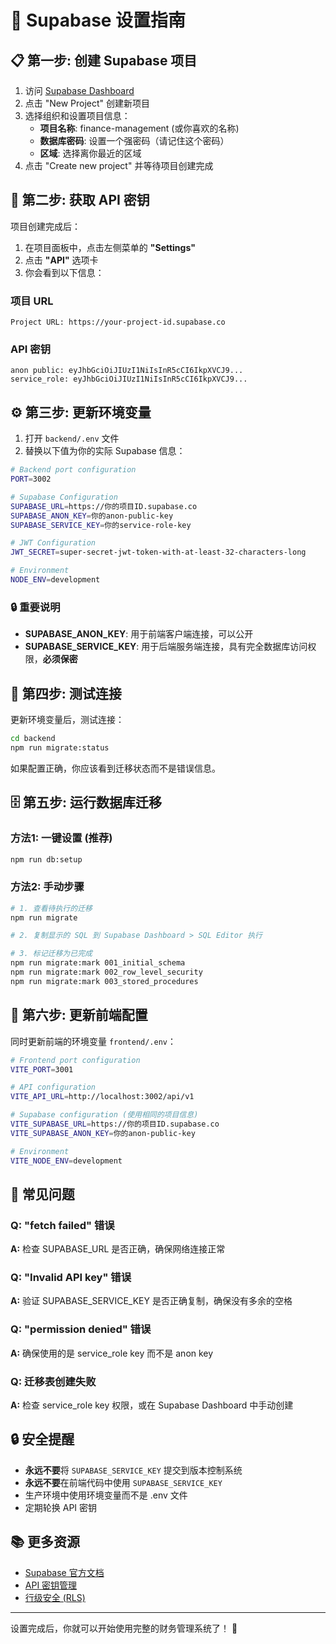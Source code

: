 # 🚀 Supabase 设置指南

## 📋 第一步: 创建 Supabase 项目

1. 访问 [Supabase Dashboard](https://supabase.com/dashboard)
2. 点击 "New Project" 创建新项目
3. 选择组织和设置项目信息：
   - **项目名称**: finance-management (或你喜欢的名称)
   - **数据库密码**: 设置一个强密码（请记住这个密码）
   - **区域**: 选择离你最近的区域
4. 点击 "Create new project" 并等待项目创建完成

## 🔑 第二步: 获取 API 密钥

项目创建完成后：

1. 在项目面板中，点击左侧菜单的 **"Settings"**
2. 点击 **"API"** 选项卡
3. 你会看到以下信息：

### 项目 URL
```
Project URL: https://your-project-id.supabase.co
```

### API 密钥
```
anon public: eyJhbGciOiJIUzI1NiIsInR5cCI6IkpXVCJ9...
service_role: eyJhbGciOiJIUzI1NiIsInR5cCI6IkpXVCJ9...
```

## ⚙️ 第三步: 更新环境变量

1. 打开 `backend/.env` 文件
2. 替换以下值为你的实际 Supabase 信息：

```bash
# Backend port configuration
PORT=3002

# Supabase Configuration
SUPABASE_URL=https://你的项目ID.supabase.co
SUPABASE_ANON_KEY=你的anon-public-key
SUPABASE_SERVICE_KEY=你的service-role-key

# JWT Configuration  
JWT_SECRET=super-secret-jwt-token-with-at-least-32-characters-long

# Environment
NODE_ENV=development
```

### 🔒 重要说明

- **SUPABASE_ANON_KEY**: 用于前端客户端连接，可以公开
- **SUPABASE_SERVICE_KEY**: 用于后端服务端连接，具有完全数据库访问权限，**必须保密**

## 🎯 第四步: 测试连接

更新环境变量后，测试连接：

```bash
cd backend
npm run migrate:status
```

如果配置正确，你应该看到迁移状态而不是错误信息。

## 🗄️ 第五步: 运行数据库迁移

### 方法1: 一键设置 (推荐)
```bash
npm run db:setup
```

### 方法2: 手动步骤
```bash
# 1. 查看待执行的迁移
npm run migrate

# 2. 复制显示的 SQL 到 Supabase Dashboard > SQL Editor 执行

# 3. 标记迁移为已完成
npm run migrate:mark 001_initial_schema
npm run migrate:mark 002_row_level_security  
npm run migrate:mark 003_stored_procedures
```

## 📱 第六步: 更新前端配置

同时更新前端的环境变量 `frontend/.env`：

```bash
# Frontend port configuration
VITE_PORT=3001

# API configuration
VITE_API_URL=http://localhost:3002/api/v1

# Supabase configuration (使用相同的项目信息)
VITE_SUPABASE_URL=https://你的项目ID.supabase.co
VITE_SUPABASE_ANON_KEY=你的anon-public-key

# Environment
VITE_NODE_ENV=development
```

## 🔧 常见问题

### Q: "fetch failed" 错误
**A:** 检查 SUPABASE_URL 是否正确，确保网络连接正常

### Q: "Invalid API key" 错误  
**A:** 验证 SUPABASE_SERVICE_KEY 是否正确复制，确保没有多余的空格

### Q: "permission denied" 错误
**A:** 确保使用的是 service_role key 而不是 anon key

### Q: 迁移表创建失败
**A:** 检查 service_role key 权限，或在 Supabase Dashboard 中手动创建

## 🔒 安全提醒

- **永远不要**将 `SUPABASE_SERVICE_KEY` 提交到版本控制系统
- **永远不要**在前端代码中使用 `SUPABASE_SERVICE_KEY`  
- 生产环境中使用环境变量而不是 .env 文件
- 定期轮换 API 密钥

## 📚 更多资源

- [Supabase 官方文档](https://supabase.com/docs)
- [API 密钥管理](https://supabase.com/docs/guides/api/api-keys)
- [行级安全 (RLS)](https://supabase.com/docs/guides/auth/row-level-security)

---

设置完成后，你就可以开始使用完整的财务管理系统了！ 🎉